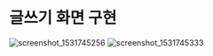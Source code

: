 # 글쓰기 화면 구현

![screenshot_1531745256](https://user-images.githubusercontent.com/26784875/42759695-d4d78176-8942-11e8-9537-76718d773fce.png)
![screenshot_1531745333](https://user-images.githubusercontent.com/26784875/42759701-da3ed830-8942-11e8-90e3-6703517dee37.png)


